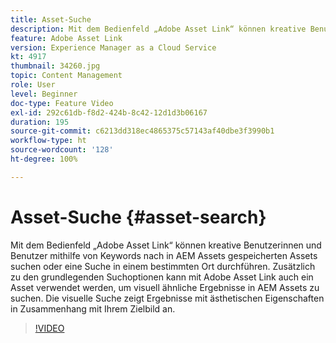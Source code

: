 ```yaml
---
title: Asset-Suche
description: Mit dem Bedienfeld „Adobe Asset Link“ können kreative Benutzerinnen und Benutzer mithilfe von Keywords nach in AEM Assets gespeicherten Assets suchen oder eine Suche in einem bestimmten Ort durchführen. Zusätzlich zu den grundlegenden Suchoptionen kann mit Adobe Asset Link auch ein Asset verwendet werden, um visuell ähnliche Ergebnisse in AEM Assets zu suchen. Die visuelle Suche zeigt Ergebnisse mit ästhetischen Eigenschaften in Zusammenhang mit Ihrem Zielbild an.
feature: Adobe Asset Link
version: Experience Manager as a Cloud Service
kt: 4917
thumbnail: 34260.jpg
topic: Content Management
role: User
level: Beginner
doc-type: Feature Video
exl-id: 292c61db-f8d2-424b-8c42-12d1d3b06167
duration: 195
source-git-commit: c6213dd318ec4865375c57143af40dbe3f3990b1
workflow-type: ht
source-wordcount: '128'
ht-degree: 100%

---
```


# Asset-Suche {#asset-search}

Mit dem Bedienfeld „Adobe Asset Link“ können kreative Benutzerinnen und Benutzer mithilfe von Keywords nach in AEM Assets gespeicherten Assets suchen oder eine Suche in einem bestimmten Ort durchführen. Zusätzlich zu den grundlegenden Suchoptionen kann mit Adobe Asset Link auch ein Asset verwendet werden, um visuell ähnliche Ergebnisse in AEM Assets zu suchen. Die visuelle Suche zeigt Ergebnisse mit ästhetischen Eigenschaften in Zusammenhang mit Ihrem Zielbild an.

>[!VIDEO](https://video.tv.adobe.com/v/34260?quality=12&learn=on)

